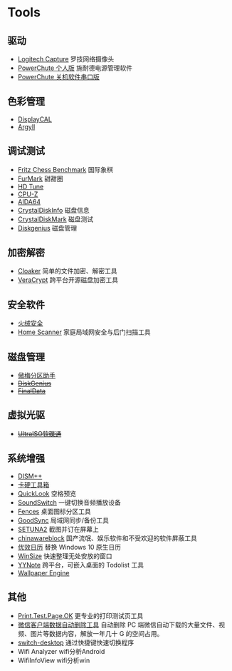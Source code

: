 # Tools

## 驱动

- [Logitech Capture](https://www.logitech.com/zh-cn/software/capture.html) 罗技网络摄像头
- [PowerChute 个人版](https://www.schneider-electric.cn/zh/product-range/61934-powerchute-%E4%B8%AA%E4%BA%BA%E7%89%88#overview) 施耐德电源管理软件
- [PowerChute 关机软件串口版](https://www.schneider-electric.cn/zh/product-range/137943580-powerchute%E5%85%B3%E6%9C%BA%E8%BD%AF%E4%BB%B6%E4%B8%B2%E5%8F%A3%E7%89%88/)

## 色彩管理

- [DisplayCAL](https://displaycal.net/)
- [Argyll](http://www.argyllcms.com/downloadwin.html)

## 调试测试

- [Fritz Chess Benchmark](https://www.jens-hartmann.at/Fritzmarks/) 国际象棋
- [FurMark](https://geeks3d.com/furmark/) 甜甜圈
- [HD Tune](https://www.hdtune.com/download.html)
- [CPU-Z](https://www.cpuid.com/softwares/cpu-z.html)
- [AIDA64](https://www.aida64.com/downloads)
- [CrystalDiskInfo](https://crystalmark.info/en/download/) 磁盘信息
- [CrystalDiskMark](https://crystalmark.info/en/download/) 磁盘测试
- [Diskgenius](https://www.diskgenius.cn/download.php) 磁盘管理

## 加密解密

- [Cloaker](https://github.com/spieglt/Cloaker)
简单的文件加密、解密工具
- [VeraCrypt](https://www.veracrypt.fr/en/Home.html)
跨平台开源磁盘加密工具

## 安全软件

- [火绒安全](https://www.huorong.cn/)
- [Home Scanner](https://www.bitdefender.com/solutions/home-scanner.html)
家庭局域网安全与后门扫描工具

## 磁盘管理

- [傲梅分区助手](http://www.disktool.cn/)
- ~~[DiskGenius](http://www.diskgenius.cn/)~~
- ~~[FinalData](http://finaldata.com/)~~

## 虚拟光驱

- ~~[UltraISO软碟通](https://cn.ultraiso.net/)~~

## 系统增强

- [DISM++](https://github.com/Chuyu-Team/Dism-Multi-language/releases)
- [卡硬工具箱](http://www.kbtool.cn/)
- [QuickLook](https://pooi.moe/QuickLook/)
空格预览
- [SoundSwitch](https://soundswitch.aaflalo.me/)
一键切换音频播放设备
- [Fences](https://www.stardock.com/products/fences/)
桌面图标分区工具
- [GoodSync](https://www.goodsync.com/cn)
局域网同步/备份工具
- [SETUNA2](https://github.com/tylearymf/SETUNA2)
截图并订在屏幕上
- [chinawareblock](https://github.com/sharoue/chinawareblock)
国产流氓、娱乐软件和不受欢迎的软件屏蔽工具
- [优效日历](http://www.youxiao.cn/)
替换 Windows 10 原生日历
- [WinSize](https://github.com/dmscode/WinSize)
快速整理无处安放的窗口
- [YYNote](http://www.yynote.cn/)
跨平台，可嵌入桌面的 Todolist 工具
- [Wallpaper Engine](http://store.steampowered.com/app/431960/Wallpaper_Engine/)

## 其他

- [Print.Test.Page.OK](https://www.softwareok.com/?Download=Print.Test.Page.OK)
更专业的打印测试页工具
- [微信客户端数据自动删除工具](https://github.com/blackboxo/CleanMyWechat)
自动删除 PC 端微信自动下载的大量文件、视频、图片等数据内容，解放一年几十 G 的空间占用。
- [switch-desktop](https://github.com/ahkohd/switch-desktop)
通过快捷键快速切换程序
- Wifi Analyzer
wifi分析Android
- WifiInfoView
wifi分析win

